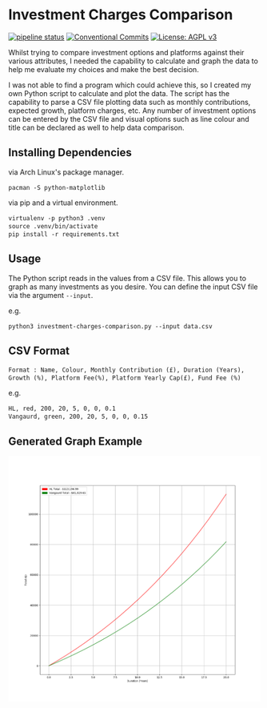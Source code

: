 # Investment Charges Comparison
[![pipeline status](https://gitlab.com/DeveloperC/investment-charges-comparison/badges/master/pipeline.svg)](https://gitlab.com/DeveloperC/investment-charges-comparison/commits/master) [![Conventional Commits](https://img.shields.io/badge/Conventional%20Commits-1.0.0-yellow.svg)](https://conventionalcommits.org) [![License: AGPL v3](https://img.shields.io/badge/License-AGPLv3-blue.svg)](https://www.gnu.org/licenses/agpl-3.0)

Whilst trying to compare investment options and platforms against their various attributes, I needed the capability to calculate and graph the data to help me evaluate my choices and make the best decision.

I was not able to find a program which could achieve this, so I created my own Python script to calculate and plot the data. The script has the capability to parse a CSV file plotting data such as monthly contributions, expected growth, platform charges, etc. Any number of investment options can be entered by the CSV file and visual options such as line colour and title can be declared as well to help data comparison.

## Installing Dependencies
via Arch Linux's package manager.
```
pacman -S python-matplotlib
```

via pip and a virtual environment.
```
virtualenv -p python3 .venv
source .venv/bin/activate
pip install -r requirements.txt
```

## Usage

The Python script reads in the values from a CSV file. This allows you to graph as many investments as you desire. You can define the input CSV file via the argument `--input`.

e.g.

```
python3 investment-charges-comparison.py --input data.csv
```

## CSV Format

```
Format : Name, Colour, Monthly Contribution (£), Duration (Years), Growth (%), Platform Fee(%), Platform Yearly Cap(£), Fund Fee (%)
```

e.g.

```
HL, red, 200, 20, 5, 0, 0, 0.1
Vangaurd, green, 200, 20, 5, 0, 0, 0.15

```

## Generated Graph Example

![Generated graph example output.](./example.png)

